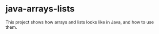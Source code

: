 # java-arrays-lists
This project shows how arrays and lists looks like in Java, and how to use them.
